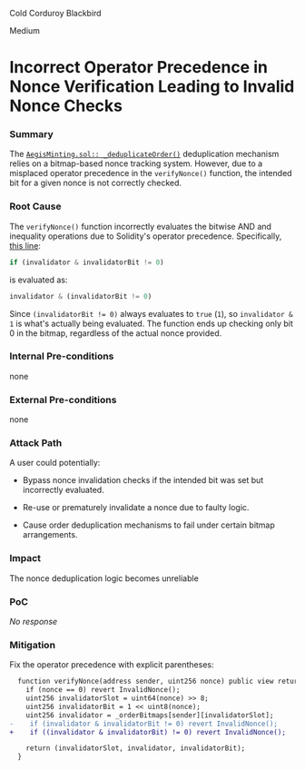 Cold Corduroy Blackbird

Medium

# Incorrect Operator Precedence in Nonce Verification Leading to Invalid Nonce Checks

### Summary

The [`AegisMinting.sol:: _deduplicateOrder()`](https://github.com/sherlock-audit/2025-04-aegis-op-grant/blob/main/aegis-contracts/contracts/AegisMinting.sol#L648) deduplication mechanism relies on a bitmap-based nonce tracking system. However, due to a misplaced operator precedence in the `verifyNonce()`  function, the intended bit for a given nonce is not correctly checked.

### Root Cause

The `verifyNonce()` function incorrectly evaluates the bitwise AND and inequality operations due to Solidity's operator precedence. Specifically,[ this line](https://github.com/sherlock-audit/2025-04-aegis-op-grant/blob/main/aegis-contracts/contracts/AegisMinting.sol#L641):
```javascript
if (invalidator & invalidatorBit != 0)
```
is evaluated as:
```javascript
invalidator & (invalidatorBit != 0)
```
Since `(invalidatorBit != 0)` always evaluates to `true` (`1`), so `invalidator & 1` is what's actually being evaluated. The function ends up checking only bit 0 in the bitmap, regardless of the actual nonce provided.

### Internal Pre-conditions

none

### External Pre-conditions

none 

### Attack Path

A user could potentially:

- Bypass nonce invalidation checks if the intended bit was set but incorrectly evaluated.

- Re-use or prematurely invalidate a nonce due to faulty logic.

- Cause order deduplication mechanisms to fail under certain bitmap arrangements.

### Impact

The nonce deduplication logic becomes unreliable

### PoC

_No response_

### Mitigation

Fix the operator precedence with explicit parentheses:
```diff
  function verifyNonce(address sender, uint256 nonce) public view returns (uint256, uint256, uint256) {
    if (nonce == 0) revert InvalidNonce();
    uint256 invalidatorSlot = uint64(nonce) >> 8;
    uint256 invalidatorBit = 1 << uint8(nonce);
    uint256 invalidator = _orderBitmaps[sender][invalidatorSlot];
-    if (invalidator & invalidatorBit != 0) revert InvalidNonce();
+    if ((invalidator & invalidatorBit) != 0) revert InvalidNonce();

    return (invalidatorSlot, invalidator, invalidatorBit);
  }
```
